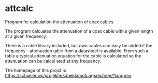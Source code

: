 # attcalc
Program for calculation the attenuation of coax cables

The program calcuates the attenuation of a coax cable with a given length at a given frequency.

There is a cable library included, but own cables can easy be added if the frequency - attenuation table from a datasheet is available.
From such a table a typical attenuation equation for the cable is calculated so the attenuation can be calcul
ated at any frequency.

The homepage of this projct is https://schueler.ws/projekte/kabeldampfungsrechner/?lang=en

